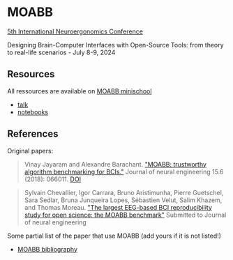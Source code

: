# MOABB

[5th International Neuroergonomics Conference](https://neuroergonomics2024.inria.fr/)


Designing Brain-Computer Interfaces with Open-Source Tools: from theory to real-life scenarios - July 8-9, 2024

## Resources

All ressources are available on [MOABB minischool](https://github.com/sylvchev/moabb_minischool)

- [talk](https://github.com/sylvchev/moabb_minischool/blob/main/talk/moabb.pdf)
- [notebooks](https://github.com/sylvchev/moabb_minischool/tree/main/notebooks)

## References

Original papers:

> Vinay Jayaram and Alexandre Barachant.
> ["MOABB: trustworthy algorithm benchmarking for BCIs."](http://iopscience.iop.org/article/10.1088/1741-2552/aadea0/meta)
> Journal of neural engineering 15.6 (2018): 066011.
> [DOI](https://doi.org/10.1088/1741-2552/aadea0)

> Sylvain Chevallier, Igor Carrara, Bruno Aristimunha, Pierre Guetschel, Sara
Sedlar, Bruna Junqueira Lopes, Sébastien Velut, Salim Khazem, and Thomas
Moreau.
>["The largest EEG-based BCI reproducibility study for open science: the MOABB benchmark"](https://universite-paris-saclay.hal.science/hal-04537061v1/file/MOABB-arXiv.pdf)
> Submitted to Journal of neural engineering


Some partial list of the paper that use MOABB (add yours if it is not listed!)

- [MOABB bibliography](https://github.com/NeuroTechX/moabb/wiki/MOABB-bibliography)
